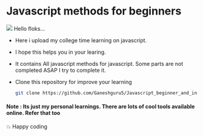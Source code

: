 # Javascript methods for beginners
<img src='https://img.shields.io/badge/JavaScript-323330?style=for-the-badge&logo=javascript&logoColor=F7DF1E'/>
Hello floks...

* Here i upload my college time learning on javascript.

* I hope this helps you in your learing.

* It contains All javascript methods for javascript. Some parts are not completed ASAP I try to complete it.

* Clone this repository for improve your learning

  ```sh
  git clone https://github.com/Ganeshguru5/Javascript_beginner_and_interview_guide.git
  ```
<h4>Note : Its just my personal learnings. There are lots of cool tools available online. Refer that too</h4>

<p>💥 Happy coding</p>
